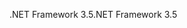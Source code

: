 <span data-ttu-id="e33ba-101">.NET Framework 3.5</span><span class="sxs-lookup"><span data-stu-id="e33ba-101">.NET Framework 3.5</span></span>